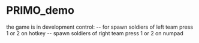 # PRIMO_demo
the game is in development
control:
-- for spawn soldiers of left team press 1 or 2 on hotkey
-- spawn soldiers of right team press 1 or 2 on numpad
